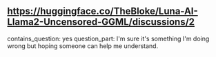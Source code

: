 ## https://huggingface.co/TheBloke/Luna-AI-Llama2-Uncensored-GGML/discussions/2

contains_question: yes
question_part: I'm sure it's something I'm doing wrong but hoping someone can help me understand.